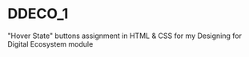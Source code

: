 # DDECO_1
"Hover State" buttons assignment in HTML & CSS for my Designing for Digital Ecosystem module
